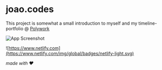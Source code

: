 # joao.codes

This project is somewhat a small introduction to myself and my timeline-portfolio @ [Polywork](https://www.poly.joao.codes/)

![App Screenshot](https://user-images.githubusercontent.com/12294525/120118350-034da580-c18a-11eb-9a44-14fa2aad813e.png)

![https://www.netlify.com](https://www.netlify.com/img/global/badges/netlify-light.svg)


_made with ❤️_
